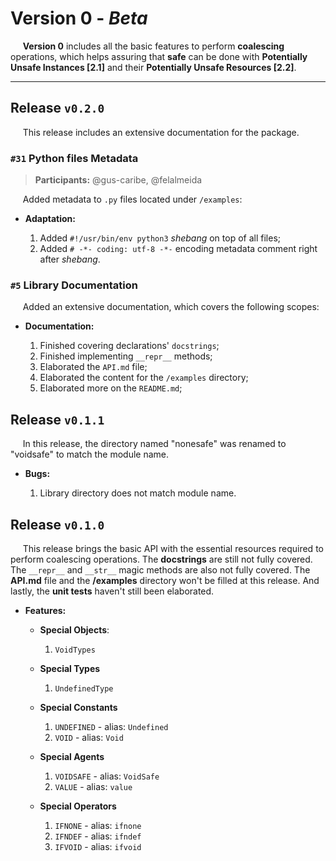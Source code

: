 # **Version 0** - _Beta_
&nbsp;&nbsp;&nbsp;&nbsp; **Version 0** includes all the basic features to perform **coalescing** operations, which helps assuring that **safe** can be done with **Potentially Unsafe Instances [2.1]** and their **Potentially Unsafe Resources [2.2]**.

----

## Release `v0.2.0`
&nbsp;&nbsp;&nbsp;&nbsp; This release includes an extensive documentation for the package.

### `#31` Python files Metadata
> **Participants:** @gus-caribe, @felalmeida

&nbsp;&nbsp;&nbsp;&nbsp; Added metadata to `.py` files located under `/examples`:

- **Adaptation:**

    1. Added `#!/usr/bin/env python3` _shebang_ on top of all files;
    2. Added `# -*- coding: utf-8 -*-` encoding metadata comment right after _shebang_.

### `#5` Library Documentation

&nbsp;&nbsp;&nbsp;&nbsp; Added an extensive documentation, which covers the following scopes:

- **Documentation:**

    1. Finished covering declarations' `docstrings`;
    2. Finished implementing `__repr__` methods;
    3. Elaborated the `API.md` file;
    4. Elaborated the content for the `/examples` directory;
    5. Elaborated more on the `README.md`;

## Release `v0.1.1`
&nbsp;&nbsp;&nbsp;&nbsp; In this release, the directory named "nonesafe" was renamed to "voidsafe" to match the module name.

- **Bugs:**

    1. Library directory does not match module name.

## Release `v0.1.0`
&nbsp;&nbsp;&nbsp;&nbsp; This release brings the basic API with the essential resources required to perform coalescing operations. The **docstrings** are still not fully covered. The `__repr__` and `__str__` magic methods are also not fully covered. The **API.md** file and the **/examples** directory won't be filled at this release. And lastly, the **unit tests** haven't still been elaborated.

- **Features:**

    - **Special Objects**:

        1. `VoidTypes`

    - **Special Types**

        1. `UndefinedType`
    
    - **Special Constants**

        1. `UNDEFINED` - alias: `Undefined`
        2. `VOID` - alias: `Void`
    
    - **Special Agents**

        1. `VOIDSAFE` - alias: `VoidSafe`
        2. `VALUE` - alias: `value`
    
    - **Special Operators**

        1. `IFNONE` - alias: `ifnone`
        2. `IFNDEF` - alias: `ifndef`
        3. `IFVOID` - alias: `ifvoid`
